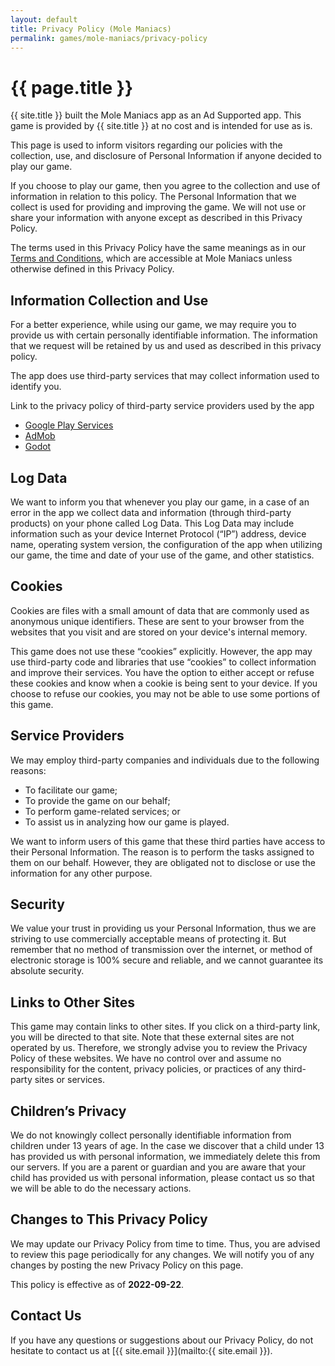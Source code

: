 ```yaml
---
layout: default
title: Privacy Policy (Mole Maniacs)
permalink: games/mole-maniacs/privacy-policy
---
```


# {{ page.title }}

{{ site.title }} built the Mole Maniacs app as an Ad Supported app.
This game is provided by {{ site.title }} at no cost and is intended for
use as is.

This page is used to inform visitors regarding our policies with the
collection, use, and disclosure of Personal Information if anyone decided
to play our game.

If you choose to play our game, then you agree to the collection and use of
information in relation to this policy.
The Personal Information that we collect is used for providing and improving
the game.
We will not use or share your information with anyone except as described in
this Privacy Policy.

The terms used in this Privacy Policy have the same meanings as in our
[Terms and Conditions](./terms-and-conditions), which are accessible at Mole Maniacs unless otherwise defined
in this Privacy Policy.

## Information Collection and Use

For a better experience, while using our game, we may require you to
provide us with certain personally identifiable information.
The information that we request will be retained by us and used as described
in this privacy policy.

The app does use third-party services that may collect information used to
identify you.

Link to the privacy policy of third-party service providers used by the app

*   [Google Play Services](https://www.google.com/policies/privacy/)
*   [AdMob](https://support.google.com/admob/answer/6128543?hl=en)
*   [Godot](https://godotengine.org/privacy-policy)

## Log Data

We want to inform you that whenever you play our game, in a case of an error
in the app we collect data and information (through third-party products) on
your phone called Log Data.
This Log Data may include information such as your device Internet Protocol
(“IP”) address, device name, operating system version, the configuration
of the app when utilizing our game, the time and date of your use of the
game, and other statistics.

## Cookies

Cookies are files with a small amount of data that are commonly used as
anonymous unique identifiers.
These are sent to your browser from the websites that you visit and are
stored on your device's internal memory.

This game does not use these “cookies” explicitly.
However, the app may use third-party code and libraries that use “cookies”
to collect information and improve their services.
You have the option to either accept or refuse these cookies and know when
a cookie is being sent to your device.
If you choose to refuse our cookies, you may not be able to use some
portions of this game.

## Service Providers

We may employ third-party companies and individuals due to the following reasons:

- To facilitate our game;
- To provide the game on our behalf;
- To perform game-related services; or
- To assist us in analyzing how our game is played.

We want to inform users of this game that these third parties have access to
their Personal Information.
The reason is to perform the tasks assigned to them on our behalf.
However, they are obligated not to disclose or use the information for any
other purpose.

## Security

We value your trust in providing us your Personal Information, thus we are
striving to use commercially acceptable means of protecting it.
But remember that no method of transmission over the internet, or method
of electronic storage is 100% secure and reliable, and we cannot guarantee
its absolute security.

## Links to Other Sites

This game may contain links to other sites.
If you click on a third-party link, you will be directed to that site.
Note that these external sites are not operated by us.
Therefore, we strongly advise you to review the Privacy Policy of
these websites.
We have no control over and assume no responsibility for the content,
privacy policies, or practices of any third-party sites or services.

## Children’s Privacy

We do not knowingly collect personally identifiable information from children
under 13 years of age.
In the case we discover that a child under 13 has provided us with personal
information, we immediately delete this from our servers.
If you are a parent or guardian and you are aware that your child has
provided us with personal information, please contact us so that we will be
able to do the necessary actions.

## Changes to This Privacy Policy

We may update our Privacy Policy from time to time.
Thus, you are advised to review this page periodically for any changes.
We will notify you of any changes by posting the new Privacy Policy on
this page.

This policy is effective as of **2022-09-22**.

## Contact Us

If you have any questions or suggestions about our Privacy Policy, do not
hesitate to contact us at [{{ site.email }}](mailto:{{ site.email }}).
